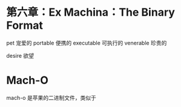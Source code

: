 # 第六章：Ex Machina：The Binary Format

pet 宠爱的
portable 便携的
executable 可执行的
venerable 珍贵的

desire 欲望



# Mach-O

mach-o 是苹果的二进制文件，类似于